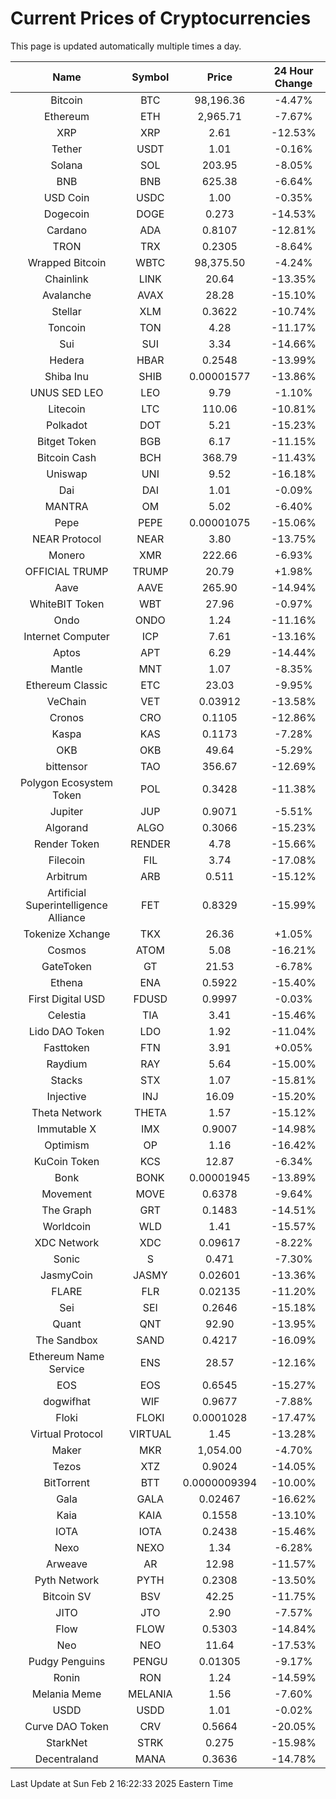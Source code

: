 # Current Prices of Cryptocurrencies
This page is updated automatically multiple times a day.

| Name | Symbol | Price | 24 Hour Change |
| :---: |:---:| :---: | :---: |
| Bitcoin | BTC | 98,196.36 | -4.47% |
| Ethereum | ETH | 2,965.71 | -7.67% |
| XRP | XRP | 2.61 | -12.53% |
| Tether | USDT | 1.01 | -0.16% |
| Solana | SOL | 203.95 | -8.05% |
| BNB | BNB | 625.38 | -6.64% |
| USD Coin | USDC | 1.00 | -0.35% |
| Dogecoin | DOGE | 0.273 | -14.53% |
| Cardano | ADA | 0.8107 | -12.81% |
| TRON | TRX | 0.2305 | -8.64% |
| Wrapped Bitcoin | WBTC | 98,375.50 | -4.24% |
| Chainlink | LINK | 20.64 | -13.35% |
| Avalanche | AVAX | 28.28 | -15.10% |
| Stellar | XLM | 0.3622 | -10.74% |
| Toncoin | TON | 4.28 | -11.17% |
| Sui | SUI | 3.34 | -14.66% |
| Hedera | HBAR | 0.2548 | -13.99% |
| Shiba Inu | SHIB | 0.00001577 | -13.86% |
| UNUS SED LEO | LEO | 9.79 | -1.10% |
| Litecoin | LTC | 110.06 | -10.81% |
| Polkadot | DOT | 5.21 | -15.23% |
| Bitget Token | BGB | 6.17 | -11.15% |
| Bitcoin Cash | BCH | 368.79 | -11.43% |
| Uniswap | UNI | 9.52 | -16.18% |
| Dai | DAI | 1.01 | -0.09% |
| MANTRA | OM | 5.02 | -6.40% |
| Pepe | PEPE | 0.00001075 | -15.06% |
| NEAR Protocol | NEAR | 3.80 | -13.75% |
| Monero | XMR | 222.66 | -6.93% |
| OFFICIAL TRUMP | TRUMP | 20.79 | +1.98% |
| Aave | AAVE | 265.90 | -14.94% |
| WhiteBIT Token | WBT | 27.96 | -0.97% |
| Ondo | ONDO | 1.24 | -11.16% |
| Internet Computer | ICP | 7.61 | -13.16% |
| Aptos | APT | 6.29 | -14.44% |
| Mantle | MNT | 1.07 | -8.35% |
| Ethereum Classic | ETC | 23.03 | -9.95% |
| VeChain | VET | 0.03912 | -13.58% |
| Cronos | CRO | 0.1105 | -12.86% |
| Kaspa | KAS | 0.1173 | -7.28% |
| OKB | OKB | 49.64 | -5.29% |
| bittensor | TAO | 356.67 | -12.69% |
| Polygon Ecosystem Token | POL | 0.3428 | -11.38% |
| Jupiter | JUP | 0.9071 | -5.51% |
| Algorand | ALGO | 0.3066 | -15.23% |
| Render Token | RENDER | 4.78 | -15.66% |
| Filecoin | FIL | 3.74 | -17.08% |
| Arbitrum | ARB | 0.511 | -15.12% |
| Artificial Superintelligence Alliance | FET | 0.8329 | -15.99% |
| Tokenize Xchange | TKX | 26.36 | +1.05% |
| Cosmos | ATOM | 5.08 | -16.21% |
| GateToken | GT | 21.53 | -6.78% |
| Ethena | ENA | 0.5922 | -15.40% |
| First Digital USD | FDUSD | 0.9997 | -0.03% |
| Celestia | TIA | 3.41 | -15.46% |
| Lido DAO Token | LDO | 1.92 | -11.04% |
| Fasttoken | FTN | 3.91 | +0.05% |
| Raydium | RAY | 5.64 | -15.00% |
| Stacks | STX | 1.07 | -15.81% |
| Injective | INJ | 16.09 | -15.20% |
| Theta Network | THETA | 1.57 | -15.12% |
| Immutable X | IMX | 0.9007 | -14.98% |
| Optimism | OP | 1.16 | -16.42% |
| KuCoin Token | KCS | 12.87 | -6.34% |
| Bonk | BONK | 0.00001945 | -13.89% |
| Movement | MOVE | 0.6378 | -9.64% |
| The Graph | GRT | 0.1483 | -14.51% |
| Worldcoin | WLD | 1.41 | -15.57% |
| XDC Network | XDC | 0.09617 | -8.22% |
| Sonic | S | 0.471 | -7.30% |
| JasmyCoin | JASMY | 0.02601 | -13.36% |
| FLARE | FLR | 0.02135 | -11.20% |
| Sei | SEI | 0.2646 | -15.18% |
| Quant | QNT | 92.90 | -13.95% |
| The Sandbox | SAND | 0.4217 | -16.09% |
| Ethereum Name Service | ENS | 28.57 | -12.16% |
| EOS | EOS | 0.6545 | -15.27% |
| dogwifhat | WIF | 0.9677 | -7.88% |
| Floki | FLOKI | 0.0001028 | -17.47% |
| Virtual Protocol | VIRTUAL | 1.45 | -13.28% |
| Maker | MKR | 1,054.00 | -4.70% |
| Tezos | XTZ | 0.9024 | -14.05% |
| BitTorrent | BTT | 0.0000009394 | -10.00% |
| Gala | GALA | 0.02467 | -16.62% |
| Kaia | KAIA | 0.1558 | -13.10% |
| IOTA | IOTA | 0.2438 | -15.46% |
| Nexo | NEXO | 1.34 | -6.28% |
| Arweave | AR | 12.98 | -11.57% |
| Pyth Network | PYTH | 0.2308 | -13.50% |
| Bitcoin SV | BSV | 42.25 | -11.75% |
| JITO | JTO | 2.90 | -7.57% |
| Flow | FLOW | 0.5303 | -14.84% |
| Neo | NEO | 11.64 | -17.53% |
| Pudgy Penguins | PENGU | 0.01305 | -9.17% |
| Ronin | RON | 1.24 | -14.59% |
| Melania Meme | MELANIA | 1.56 | -7.60% |
| USDD | USDD | 1.01 | -0.02% |
| Curve DAO Token | CRV | 0.5664 | -20.05% |
| StarkNet | STRK | 0.275 | -15.98% |
| Decentraland | MANA | 0.3636 | -14.78% |

Last Update at Sun Feb  2 16:22:33 2025 Eastern Time
